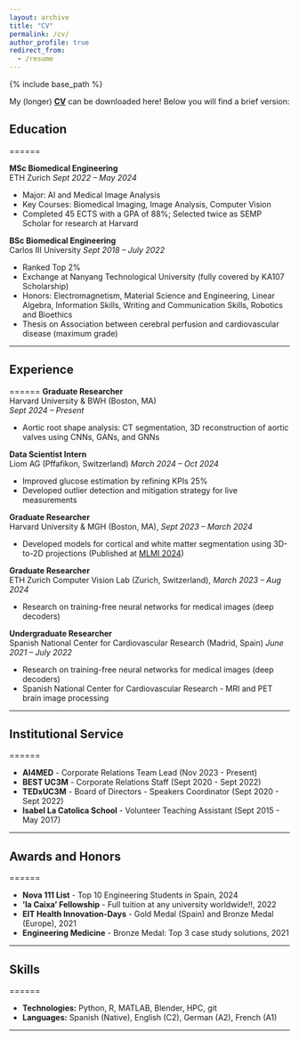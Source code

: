 ```yaml
---
layout: archive
title: "CV"
permalink: /cv/
author_profile: true
redirect_from:
  - /resume
---
```


{% include base_path %}

My (longer) **[CV](files/PabloBlasco_CV_Nov2024.pdf)** can be downloaded here! Below you will find a brief version:

## Education
======

**MSc Biomedical Engineering**  
ETH Zurich 
*Sept 2022 – May 2024*  
- Major: AI and Medical Image Analysis 
- Key Courses: Biomedical Imaging, Image Analysis, Computer Vision  
- Completed 45 ECTS with a GPA of 88%; Selected twice as SEMP Scholar for research at Harvard  

**BSc Biomedical Engineering**  
Carlos III University 
*Sept 2018 – July 2022*  
- Ranked Top 2%   
- Exchange at Nanyang Technological University (fully covered by KA107 Scholarship)  
- Honors: Electromagnetism, Material Science and Engineering, Linear Algebra, Information Skills, Writing and
Communication Skills, Robotics and Bioethics
- Thesis on Association between cerebral perfusion and cardiovascular disease (maximum grade) 

---

## Experience
======
**Graduate Researcher**  
Harvard University & BWH (Boston, MA)  
*Sept 2024 – Present*  
- Aortic root shape analysis: CT segmentation, 3D reconstruction of aortic valves using CNNs, GANs, and GNNs  

**Data Scientist Intern**  
Liom AG (Pffafikon, Switzerland)
*March 2024 – Oct 2024*  
- Improved glucose estimation by refining KPIs 25%   
- Developed outlier detection and mitigation strategy for live measurements  

**Graduate Researcher**  
Harvard University & MGH (Boston, MA), 
*Sept 2023 – March 2024*  
- Developed models for cortical and white matter segmentation using 3D-to-2D projections  (Published at [MLMI 2024](https://link.springer.com/chapter/10.1007/978-3-031-73290-4_8))

**Graduate Researcher**  
ETH Zurich Computer Vision Lab (Zurich, Switzerland), 
*March 2023 – Aug 2024*  
- Research on training-free neural networks for medical images (deep decoders) 

**Undergraduate Researcher**  
Spanish National Center for Cardiovascular Research (Madrid, Spain)
*June 2021 – July 2022*  
- Research on training-free neural networks for medical images (deep decoders) 
- Spanish National Center for Cardiovascular Research - MRI and PET brain image processing  

---

## Institutional Service
======
- **AI4MED** - Corporate Relations Team Lead (Nov 2023 - Present)  
- **BEST UC3M** - Corporate Relations Staff (Sept 2020 - Sept 2022)  
- **TEDxUC3M** - Board of Directors - Speakers Coordinator (Sept 2020 - Sept 2022)  
- **Isabel La Catolica School** - Volunteer Teaching Assistant (Sept 2015 - May 2017)  

---

## Awards and Honors
======
- **Nova 111 List** - Top 10 Engineering Students in Spain, 2024  
- **’la Caixa’ Fellowship** - Full tuition at any university worldwide!!, 2022  
- **EIT Health Innovation-Days** - Gold Medal (Spain) and Bronze Medal (Europe), 2021  
- **Engineering Medicine** - Bronze Medal: Top 3 case study solutions, 2021

---

## Skills
======
- **Technologies:** Python, R, MATLAB, Blender, HPC, git  
- **Languages:** Spanish (Native), English (C2), German (A2), French (A1) 

---


